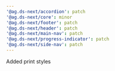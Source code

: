```yaml
---
'@ag.ds-next/accordion': patch
'@ag.ds-next/core': minor
'@ag.ds-next/footer': patch
'@ag.ds-next/header': patch
'@ag.ds-next/main-nav': patch
'@ag.ds-next/progress-indicator': patch
'@ag.ds-next/side-nav': patch
---
```


Added print styles 